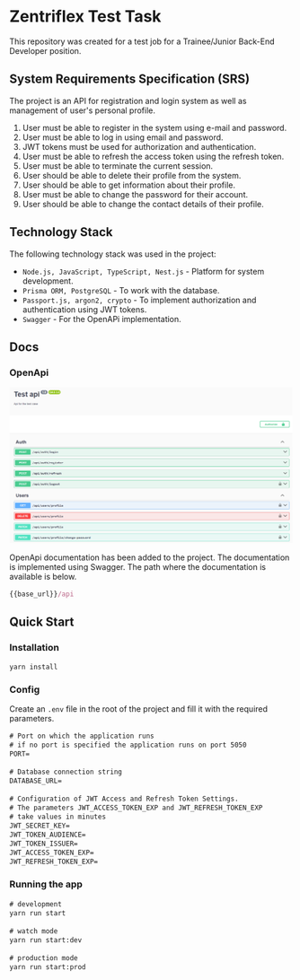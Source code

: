 # Zentriflex Test Task

This repository was created for a test job for a Trainee/Junior Back-End Developer position.

## System Requirements Specification (SRS)

The project is an API for registration and login system as well as management of user's personal profile.

1. User must be able to register in the system using e-mail and password.
2. User must be able to log in using email and password.
3. JWT tokens must be used for authorization and authentication.
4. User must be able to refresh the access token using the refresh token.
5. User must be able to terminate the current session.
6. User should be able to delete their profile from the system.
7. User should be able to get information about their profile.
8. User must be able to change the password for their account.
9. User should be able to change the contact details of their profile.

## Technology Stack

The following technology stack was used in the project:

-   `Node.js, JavaScript, TypeScript, Nest.js` - Platform for system development.
-   `Prisma ORM, PostgreSQL` - To work with the database.
-   `Passport.js, argon2, crypto` - To implement authorization and authentication using JWT tokens.
-   `Swagger` - For the OpenAPi implementation.

## Docs

### OpenApi

<img src="./assets/images/swagger.png" alt="swagger capture"/>

OpenApi documentation has been added to the project. The documentation is implemented using Swagger. The path where the documentation is available is below.

```js
{{base_url}}/api
```

## Quick Start

### Installation

```shell
yarn install
```

### Config

Create an `.env` file in the root of the project and fill it with the required parameters.

```
# Port on which the application runs
# if no port is specified the application runs on port 5050
PORT=

# Database connection string
DATABASE_URL=

# Configuration of JWT Access and Refresh Token Settings.
# The parameters JWT_ACCESS_TOKEN_EXP and JWT_REFRESH_TOKEN_EXP
# take values in minutes
JWT_SECRET_KEY=
JWT_TOKEN_AUDIENCE=
JWT_TOKEN_ISSUER=
JWT_ACCESS_TOKEN_EXP=
JWT_REFRESH_TOKEN_EXP=
```

### Running the app

```shell
# development
yarn run start

# watch mode
yarn run start:dev

# production mode
yarn run start:prod
```

